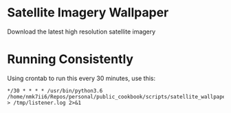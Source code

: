 # Satellite Imagery Wallpaper

Download the latest high resolution satellite imagery

# Running Consistently

Using crontab to run this every 30 minutes, use this: 

```
*/30 * * * * /usr/bin/python3.6 /home/nmk7ii6/Repos/personal/public_cookbook/scripts/satellite_wallpape/downloader.py > /tmp/listener.log 2>&1 
```
